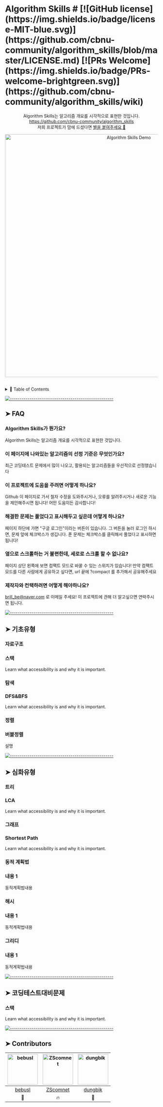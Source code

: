 <!-- ⚠️ This README has been generated from the file(s) "blueprint.md" ⚠️--><h1>Algorithm Skills # [![GitHub license](https://img.shields.io/badge/license-MIT-blue.svg)](https://github.com/cbnu-community/algorithm_skills/blob/master/LICENSE.md) [![PRs Welcome](https://img.shields.io/badge/PRs-welcome-brightgreen.svg)](https://github.com/cbnu-community/algorithm_skills/wiki) </h1>
<p align="center">
	Algorithm Skills는 알고리즘 개요를 시각적으로 표현한 것입니다. 
	<br />
	<a href="https://github.com/cbnu-community/algorithm_skills" target="_blank" aria-label="Link to Algorithm Skills">https://github.com/cbnu-community/algorithm_skills</a>
	<br />
	저희 프로젝트가 맘에 드셨다면 <a href="https://github.com/cbnu-community/algorithm_skills/stargazers" aria-label="Become stargazer link">별을 붙여주세요 🤩</a>
</p> 
<p align="center">
	<a href="https://github.com/cbnu-community/algorithm_skills" target="_blank">
		<img src="https://raw.githubusercontent.com/andreasbm/web-skills/master/demo.gif" alt="Algorithm Skills Demo" width="800" />
	</a>
</p>
<br />
<details>
<summary>📖 Table of Contents</summary>
<br />

[![-----------------------------------------------------](https://raw.githubusercontent.com/andreasbm/readme/master/assets/lines/colored.png)](#table-of-contents)

## ➤ Table of Contents

* [➤ FAQ](#-faq)
	* [Algorithm Skills가 뭔가요?](#algorithm-skills-)
	* [이 페이지에 나와있는 알고리즘의 선정 기준은 무엇인가요?](#------)
	* [이 프로젝트에 도움을 주려면 어떻게 하나요?](#-----)
	* [해결한 문제는 풀었다고 표시해두고 싶은데 어떻게 하나요?](#-------1)
	* [옆으로 스크롤하는 거 불편한데, 세로로 스크롤 할 수 없나요?](#--------)
	* [제작자와 컨택하려면 어떻게 해야하나요?](#---)
* [➤ 기초유형](#-)
	* [자료구조](#)
	* [스택](#-1)
	* [탐색](#-2)
	* [DFS&BFS](#dfsbfs)
	* [정렬](#-3)
	* [버블정렬](#-4)
* [➤ 심화유형](#--1)
	* [트리](#-5)
	* [LCA](#lca)
	* [그래프](#-6)
	* [Shortest Path](#shortest-path)
	* [동적 계획법](#--2)
	* [내용 1](#-1)
	* [해시](#-7)
	* [내용 1](#-1-1)
	* [그리디](#-8)
	* [내용 1](#-1-2)
* [➤ 코딩테스트대비문제](#--3)
	* [스택](#-9)
* [➤ Contributors](#-contributors)
</details>


[![-----------------------------------------------------](https://raw.githubusercontent.com/andreasbm/readme/master/assets/lines/colored.png)](#faq)

## ➤ FAQ

### Algorithm Skills가 뭔가요?
Algorithm Skills는 알고리즘 개요를 시각적으로 표현한 것입니다.

### 이 페이지에 나와있는 알고리즘의 선정 기준은 무엇인가요?
최근 코딩테스트 문제에서 많이 나오고, 활용되는 알고리즘들을 우선적으로 선정했습니다

### 이 프로젝트에 도움을 주려면 어떻게 하나요?
Github 이 페이지로 가서 철자 수정을 도와주시거나, 오류를 알려주시거나 새로운 기능을 제안해주시면 됩니다! 어떤 도움이든 감사합니다!

### 해결한 문제는 풀었다고 표시해두고 싶은데 어떻게 하나요?
페이지 하단에 가면 "구글 로그인"이라는 버튼이 있습니다. 그 버튼을 눌러 로그인 하시면, 문제 앞에 체크박스가 생깁니다. 푼 문제는 체크박스를 클릭해서 풀었다고 표시하면 됩니다!

### 옆으로 스크롤하는 거 불편한데, 세로로 스크롤 할 수 없나요?
페이지 상단 왼쪽에 보면 컴팩트 모드로 바꿀 수 있는 스위치가 있습니다! 만약 컴팩트 모드를 다른 사람에게 공유하고 싶다면, url 끝에 ?compact 를 추가해서 공유해주세요

### 제작자와 컨택하려면 어떻게 해야하나요?
brill_be@naver.com 로 이메일 주세요! 이 프로젝트에 관해 더 알고싶으면 연락주시면 됩니다.


[![-----------------------------------------------------](https://raw.githubusercontent.com/andreasbm/readme/master/assets/lines/colored.png)](#)

## ➤ 기초유형

### 자료구조

### 스택

Learn what accessibility is and why it is important.




### 탐색

### DFS&BFS

Learn what accessibility is and why it is important.




### 정렬

### 버블정렬

설명





[![-----------------------------------------------------](https://raw.githubusercontent.com/andreasbm/readme/master/assets/lines/colored.png)](#)

## ➤ 심화유형

### 트리

### LCA

Learn what accessibility is and why it is important.




### 그래프

### Shortest Path

Learn what accessibility is and why it is important.




### 동적 계획법

### 내용 1

동적계획법내용




### 해시

### 내용 1

동적계획법내용




### 그리디

### 내용 1

동적계획법내용





[![-----------------------------------------------------](https://raw.githubusercontent.com/andreasbm/readme/master/assets/lines/colored.png)](#)

## ➤ 코딩테스트대비문제

### 스택

Learn what accessibility is and why it is important.




[![-----------------------------------------------------](https://raw.githubusercontent.com/andreasbm/readme/master/assets/lines/colored.png)](#contributors)

## ➤ Contributors
	

| [<img alt="bebusl" src="https://data.ac-illust.com/data/thumbnails/a7/a74afdc890960a2341644e16b36e9f35_t.jpeg" width="100">](https://github.com/bebusl) | [<img alt="ZScomnet" src="https://avatars1.githubusercontent.com/u/48237348?s=460&v=4" width="100">](https://github.com/ZScomnet) | [<img alt="dungbik" src="https://avatars2.githubusercontent.com/u/49610681?s=460&u=c796432dbdd2e4d3a6e26c211a668c457f4e1fe0&v=4" width="100">](https://github.com/dungbik) |
|:--------------------------------------------------:|:--------------------------------------------------:|:--------------------------------------------------:|
| [bebusl](https://github.com/bebusl)              | [ZScomnet](https://github.com/ZScomnet)          | [dungbik](https://github.com/dungbik)            |
| 🌴                                               | 🔥                                               | 📖                                               |
